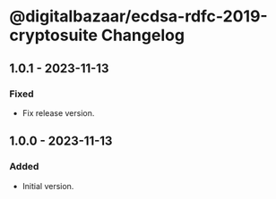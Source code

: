 # @digitalbazaar/ecdsa-rdfc-2019-cryptosuite Changelog

## 1.0.1 - 2023-11-13

### Fixed
- Fix release version.

## 1.0.0 - 2023-11-13

### Added
- Initial version.
